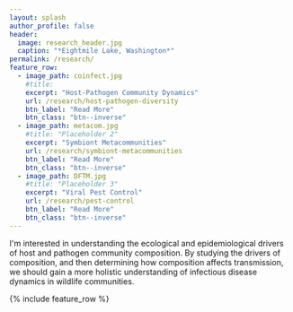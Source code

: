 ```yaml
---
layout: splash
author_profile: false
header:
  image: research_header.jpg
  caption: "*Eightmile Lake, Washington*"
permalink: /research/
feature_row:
  - image_path: coinfect.jpg
    #title: 
    excerpt: "Host-Pathogen Community Dynamics"
    url: /research/host-pathogen-diversity
    btn_label: "Read More"
    btn_class: "btn--inverse"
  - image_path: metacom.jpg
    #title: "Placeholder 2"
    excerpt: "Symbiont Metacommunities"
    url: /research/symbiont-metacommunities
    btn_label: "Read More"
    btn_class: "btn--inverse"
  - image_path: DFTM.jpg
    #title: "Placeholder 3"
    excerpt: "Viral Pest Control"
    url: /research/pest-control
    btn_label: "Read More"
    btn_class: "btn--inverse"
---
```


I'm interested in understanding the ecological and epidemiological drivers of host and pathogen community composition. By studying the drivers of composition, and then determining how composition affects transmission, we should gain a more holistic understanding of infectious disease dynamics in wildlife communities.

{% include feature_row %}